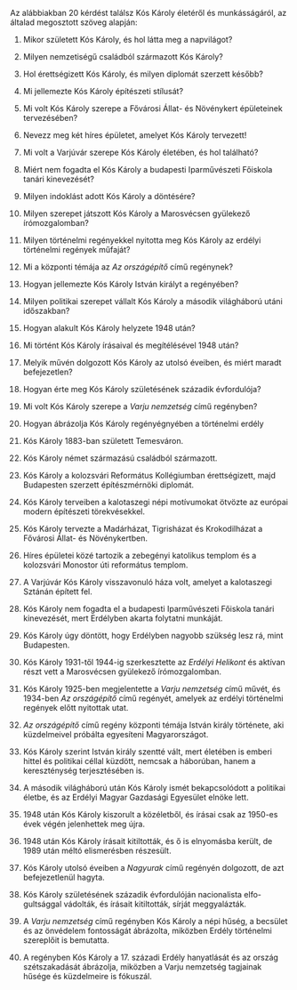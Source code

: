 Az alábbiakban 20 kérdést találsz Kós Károly életéről és munkásságáról, az általad megosztott szöveg alapján:

1. Mikor született Kós Károly, és hol látta meg a napvilágot?
2. Milyen nemzetiségű családból származott Kós Károly?
3. Hol érettségizett Kós Károly, és milyen diplomát szerzett később?
4. Mi jellemezte Kós Károly építészeti stílusát?
5. Mi volt Kós Károly szerepe a Fővárosi Állat- és Növénykert épületeinek tervezésében?
6. Nevezz meg két híres épületet, amelyet Kós Károly tervezett!
7. Mi volt a Varjúvár szerepe Kós Károly életében, és hol található?
8. Miért nem fogadta el Kós Károly a budapesti Iparművészeti Főiskola tanári kinevezését?
9. Milyen indoklást adott Kós Károly a döntésére?
10. Milyen szerepet játszott Kós Károly a Marosvécsen gyülekező írómozgalomban?
11. Milyen történelmi regényekkel nyitotta meg Kós Károly az erdélyi történelmi regények műfaját?
12. Mi a központi témája az *Az országépítő* című regénynek?
13. Hogyan jellemezte Kós Károly István királyt a regényében?
14. Milyen politikai szerepet vállalt Kós Károly a második világháború utáni időszakban?
15. Hogyan alakult Kós Károly helyzete 1948 után?
16. Mi történt Kós Károly írásaival és megítélésével 1948 után?
17. Melyik művén dolgozott Kós Károly az utolsó éveiben, és miért maradt befejezetlen?
18. Hogyan érte meg Kós Károly születésének századik évfordulója?
19. Mi volt Kós Károly szerepe a *Varju nemzetség* című regényben?
20. Hogyan ábrázolja Kós Károly regényégnyében a történelmi erdély 


1. Kós Károly 1883-ban született Temesváron.  
2. Kós Károly német származású családból származott.  
3. Kós Károly a kolozsvári Református Kollégiumban érettségizett, majd Budapesten szerzett építészmérnöki diplomát.  
4. Kós Károly terveiben a kalotaszegi népi motívumokat ötvözte az európai modern építészeti törekvésekkel.  
5. Kós Károly tervezte a Madárházat, Tigrisházat és Krokodilházat a Fővárosi Állat- és Növénykertben.  
6. Híres épületei közé tartozik a zebegényi katolikus templom és a kolozsvári Monostor úti református templom.  
7. A Varjúvár Kós Károly visszavonuló háza volt, amelyet a kalotaszegi Sztánán épített fel.  
8. Kós Károly nem fogadta el a budapesti Iparművészeti Főiskola tanári kinevezését, mert Erdélyben akarta folytatni munkáját.  
9. Kós Károly úgy döntött, hogy Erdélyben nagyobb szükség lesz rá, mint Budapesten.  
10. Kós Károly 1931-től 1944-ig szerkesztette az *Erdélyi Helikont* és aktívan részt vett a Marosvécsen gyülekező írómozgalomban.  
11. Kós Károly 1925-ben megjelentette a *Varju nemzetség* című művét, és 1934-ben *Az országépítő* című regényét, amelyek az erdélyi történelmi regények előtt nyitottak utat.  
12. *Az országépítő* című regény központi témája István király története, aki küzdelmeivel próbálta egyesíteni Magyarországot.  
13. Kós Károly szerint István király szentté vált, mert életében is emberi hittel és politikai céllal küzdött, nemcsak a háborúban, hanem a kereszténység terjesztésében is.  
14. A második világháború után Kós Károly ismét bekapcsolódott a politikai életbe, és az Erdélyi Magyar Gazdasági Egyesület elnöke lett.  
15. 1948 után Kós Károly kiszorult a közéletből, és írásai csak az 1950-es évek végén jelenhettek meg újra.  
16. 1948 után Kós Károly írásait kitiltották, és ő is elnyomásba került, de 1989 után méltó elismerésben részesült.  
17. Kós Károly utolsó éveiben a *Nagyurak* című regényén dolgozott, de azt befejezetlenül hagyta.  
18. Kós Károly születésének századik évfordulóján nacionalista elfo- gultsággal vádolták, és írásait kitiltották, sírját meggyalázták.  
19. A *Varju nemzetség* című regényben Kós Károly a népi hűség, a becsület és az önvédelem fontosságát ábrázolta, miközben Erdély történelmi szereplőit is bemutatta.  
20. A regényben Kós Károly a 17. századi Erdély hanyatlását és az ország szétszakadását ábrázolja, miközben a Varju nemzetség tagjainak hűsége és küzdelmeire is fókuszál.